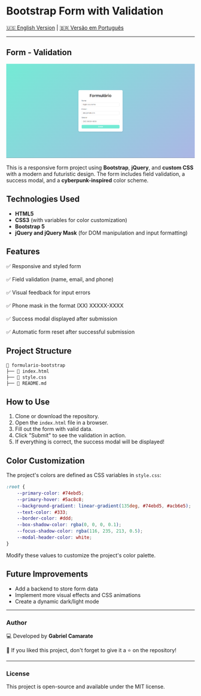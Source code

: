 # Bootstrap Form with Validation  

[🇺🇸 English Version](https://github.com/gabrielcamarate/Formulario-Jquery-Bootstrap-Responsive/tree/main/README.md) | [🇧🇷 Versão em Português](https://github.com/gabrielcamarate/Formulario-Jquery-Bootstrap-Responsive/tree/main/PT-BR-README.md)  

---  

## Form - Validation  

![Form Validation](images/previw.png)  

This is a responsive form project using **Bootstrap**, **jQuery**, and **custom CSS** with a modern and futuristic design. The form includes field validation, a success modal, and a **cyberpunk-inspired** color scheme.  

## Technologies Used  
- **HTML5**  
- **CSS3** (with variables for color customization)  
- **Bootstrap 5**  
- **jQuery and jQuery Mask** (for DOM manipulation and input formatting)  

## Features  
✅ Responsive and styled form <br>  
✅ Field validation (name, email, and phone) <br>  
✅ Visual feedback for input errors <br>  
✅ Phone mask in the format (XX) XXXXX-XXXX <br>  
✅ Success modal displayed after submission <br>  
✅ Automatic form reset after successful submission <br>  

## Project Structure  
```
📂 formulario-bootstrap  
├── 📄 index.html  
├── 📄 style.css  
├── 📄 README.md  
```  

## How to Use  
1. Clone or download the repository.  
2. Open the `index.html` file in a browser.  
3. Fill out the form with valid data.  
4. Click "Submit" to see the validation in action.  
5. If everything is correct, the success modal will be displayed!  

## Color Customization  
The project's colors are defined as CSS variables in `style.css`:  
```css
:root {
    --primary-color: #74ebd5;
    --primary-hover: #5ac8c8;
    --background-gradient: linear-gradient(135deg, #74ebd5, #acb6e5);
    --text-color: #333;
    --border-color: #ddd;
    --box-shadow-color: rgba(0, 0, 0, 0.1);
    --focus-shadow-color: rgba(116, 235, 213, 0.5);
    --modal-header-color: white;
}
```
Modify these values to customize the project's color palette.  

## Future Improvements  
- Add a backend to store form data  
- Implement more visual effects and CSS animations  
- Create a dynamic dark/light mode  

---  

### Author  
💻 Developed by **Gabriel Camarate**  

📌 If you liked this project, don't forget to give it a ⭐ on the repository!  

---  

### License  
This project is open-source and available under the MIT license.  
